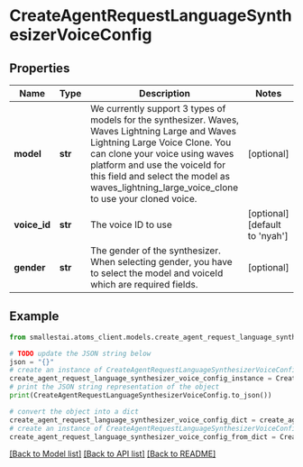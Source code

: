# CreateAgentRequestLanguageSynthesizerVoiceConfig


## Properties

Name | Type | Description | Notes
------------ | ------------- | ------------- | -------------
**model** | **str** | We currently support 3 types of models for the synthesizer. Waves, Waves Lightning Large and Waves Lightning Large Voice Clone. You can clone your voice using waves platform and use the voiceId for this field and select the model as waves_lightning_large_voice_clone to use your cloned voice. | [optional] 
**voice_id** | **str** | The voice ID to use | [optional] [default to 'nyah']
**gender** | **str** | The gender of the synthesizer. When selecting gender, you have to select the model and voiceId which are required fields. | [optional] 

## Example

```python
from smallestai.atoms_client.models.create_agent_request_language_synthesizer_voice_config import CreateAgentRequestLanguageSynthesizerVoiceConfig

# TODO update the JSON string below
json = "{}"
# create an instance of CreateAgentRequestLanguageSynthesizerVoiceConfig from a JSON string
create_agent_request_language_synthesizer_voice_config_instance = CreateAgentRequestLanguageSynthesizerVoiceConfig.from_json(json)
# print the JSON string representation of the object
print(CreateAgentRequestLanguageSynthesizerVoiceConfig.to_json())

# convert the object into a dict
create_agent_request_language_synthesizer_voice_config_dict = create_agent_request_language_synthesizer_voice_config_instance.to_dict()
# create an instance of CreateAgentRequestLanguageSynthesizerVoiceConfig from a dict
create_agent_request_language_synthesizer_voice_config_from_dict = CreateAgentRequestLanguageSynthesizerVoiceConfig.from_dict(create_agent_request_language_synthesizer_voice_config_dict)
```
[[Back to Model list]](../README.md#documentation-for-models) [[Back to API list]](../README.md#documentation-for-api-endpoints) [[Back to README]](../README.md)


